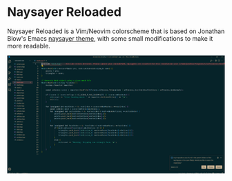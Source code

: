 # Naysayer Reloaded
Naysayer Reloaded is a Vim/Neovim colorscheme that is based on Jonathan Blow's Emacs [naysayer theme](https://youtu.be/HkVSTjWZXIU?t=3902), with some small modifications to make it more readable.

![plot](./assets/preview.png)

